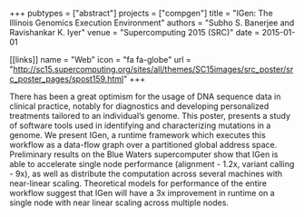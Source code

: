 +++
pubtypes = ["abstract"]
projects = ["compgen"]
title = "IGen: The Illinois Genomics Execution Environment"
authors = "Subho S. Banerjee and Ravishankar K. Iyer"
venue = "Supercomputing 2015 (SRC)"
date = 2015-01-01

[[links]]
  name = "Web"
  icon = "fa fa-globe"
  url = "http://sc15.supercomputing.org/sites/all/themes/SC15images/src_poster/src_poster_pages/spost159.html"
+++

There has been a great optimism for the usage of DNA sequence data in clinical practice, notably for
diagnostics and developing personalized treatments tailored to an individual’s genome. This poster,
presents a study of software tools used in identifying and characterizing mutations in a genome. We
present IGen, a runtime framework which executes this workflow as a data-flow graph over a
partitioned global address space. Preliminary results on the Blue Waters supercomputer show that
IGen is able to accelerate single node performance (alignment - 1.2x, variant calling - 9x), as well
as distribute the computation across several machines with near-linear scaling. Theoretical models
for performance of the entire workflow suggest that IGen will have a 3x improvement in runtime on a
single node with near linear scaling across multiple nodes.
